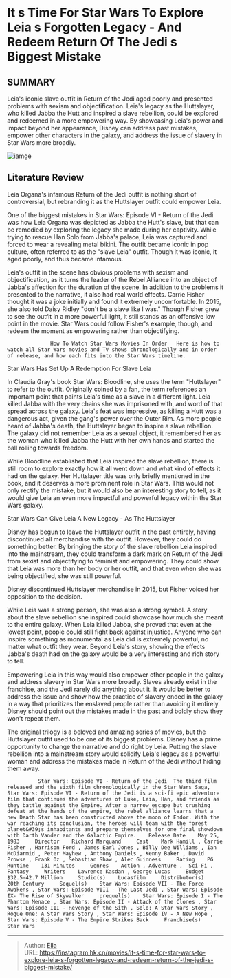 # It s Time For Star Wars To Explore Leia s Forgotten Legacy - And Redeem Return Of The Jedi s Biggest Mistake


## SUMMARY 



  Leia&#39;s iconic slave outfit in Return of the Jedi aged poorly and presented problems with sexism and objectification.   Leia&#39;s legacy as the Huttslayer, who killed Jabba the Hutt and inspired a slave rebellion, could be explored and redeemed in a more empowering way.   By showcasing Leia&#39;s power and impact beyond her appearance, Disney can address past mistakes, empower other characters in the galaxy, and address the issue of slavery in Star Wars more broadly.  

![iamge](https://static1.srcdn.com/wordpress/wp-content/uploads/2024/01/jpeg-image-4ae6-bdc6-69-0.jpeg)

## Literature Review

Leia Organa&#39;s infamous Return of the Jedi outfit is nothing short of controversial, but rebranding it as the Huttslayer outfit could empower Leia.




One of the biggest mistakes in Star Wars: Episode VI - Return of the Jedi was how Leia Organa was depicted as Jabba the Hutt&#39;s slave, but that can be remedied by exploring the legacy she made during her captivity. While trying to rescue Han Solo from Jabba&#39;s palace, Leia was captured and forced to wear a revealing metal bikini. The outfit became iconic in pop culture, often referred to as the &#34;slave Leia&#34; outfit. Though it was iconic, it aged poorly, and thus became infamous.




Leia&#39;s outfit in the scene has obvious problems with sexism and objectification, as it turns the leader of the Rebel Alliance into an object of Jabba&#39;s affection for the duration of the scene. In addition to the problems it presented to the narrative, it also had real world effects. Carrie Fisher thought it was a joke initially and found it extremely uncomfortable. In 2015, she also told Daisy Ridley &#34;don&#39;t be a slave like I was.&#34; Though Fisher grew to see the outfit in a more powerful light, it still stands as an offensive low point in the movie. Star Wars could follow Fisher&#39;s example, though, and redeem the moment as empowering rather than objectifying.

                  How To Watch Star Wars Movies In Order   Here is how to watch all Star Wars movies and TV shows chronologically and in order of release, and how each fits into the Star Wars timeline.   


 Star Wars Has Set Up A Redemption For Slave Leia 
          




In Claudia Gray&#39;s book Star Wars: Bloodline, she uses the term &#34;Huttslayer&#34; to refer to the outfit. Originally coined by a fan, the term references an important point that paints Leia&#39;s time as a slave in a different light. Leia killed Jabba with the very chains she was imprisoned with, and word of that spread across the galaxy. Leia&#39;s feat was impressive, as killing a Hutt was a dangerous act, given the gang&#39;s power over the Outer Rim. As more people heard of Jabba&#39;s death, the Huttslayer began to inspire a slave rebellion. The galaxy did not remember Leia as a sexual object, it remembered her as the woman who killed Jabba the Hutt with her own hands and started the ball rolling towards freedom.

While Bloodline established that Leia inspired the slave rebellion, there is still room to explore exactly how it all went down and what kind of effects it had on the galaxy. Her Huttslayer title was only briefly mentioned in the book, and it deserves a more prominent role in Star Wars. This would not only rectify the mistake, but it would also be an interesting story to tell, as it would give Leia an even more impactful and powerful legacy within the Star Wars galaxy.






 Star Wars Can Give Leia A New Legacy - As The Huttslayer 
         

Disney has begun to leave the Huttslayer outfit in the past entirely, having discontinued all merchandise with the outfit. However, they could do something better. By bringing the story of the slave rebellion Leia inspired into the mainstream, they could transform a dark mark on Return of the Jedi from sexist and objectifying to feminist and empowering. They could show that Leia was more than her body or her outfit, and that even when she was being objectified, she was still powerful.



Disney discontinued Huttslayer merchandise in 2015, but Fisher voiced her opposition to the decision.




While Leia was a strong person, she was also a strong symbol. A story about the slave rebellion she inspired could showcase how much she meant to the entire galaxy. When Leia killed Jabba, she proved that even at the lowest point, people could still fight back against injustice. Anyone who can inspire something as monumental as Leia did is extremely powerful, no matter what outfit they wear. Beyond Leia&#39;s story, showing the effects Jabba&#39;s death had on the galaxy would be a very interesting and rich story to tell.




Empowering Leia in this way would also empower other people in the galaxy and address slavery in Star Wars more broadly. Slaves already exist in the franchise, and the Jedi rarely did anything about it. It would be better to address the issue and show how the practice of slavery ended in the galaxy in a way that prioritizes the enslaved people rather than avoiding it entirely. Disney should point out the mistakes made in the past and boldly show they won&#39;t repeat them.

The original trilogy is a beloved and amazing series of movies, but the Huttslayer outfit used to be one of its biggest problems. Disney has a prime opportunity to change the narrative and do right by Leia. Putting the slave rebellion into a mainstream story would solidify Leia&#39;s legacy as a powerful woman and address the mistakes made in Return of the Jedi without hiding them away.

              Star Wars: Episode VI - Return of the Jedi  The third film released and the sixth film chronologically in the Star Wars Saga, Star Wars: Episode VI - Return of the Jedi is a sci-fi epic adventure film that continues the adventures of Luke, Leia, Han, and friends as they battle against the Empire. After a narrow escape but crushing defeat at the hands of the empire, the rebel alliance learns that a new Death Star has been constructed above the moon of Endor. With the war reaching its conclusion, the heroes will team with the forest planet&#39;s inhabitants and prepare themselves for one final showdown with Darth Vander and the Galactic Empire.    Release Date    May 25, 1983     Director    Richard Marquand     Cast    Mark Hamill , Carrie Fisher , Harrison Ford , James Earl Jones , Billy Dee Williams , Ian McDiarmid , Peter Mayhew , Anthony Daniels , Kenny Baker , David Prowse , Frank Oz , Sebastian Shaw , Alec Guinness     Rating    PG     Runtime    131 Minutes     Genres    Action , Adventure ,  Sci-Fi , Fantasy     Writers    Lawrence Kasdan , George Lucas     Budget    $32.5-42.7 Million     Studio(s)    Lucasfilm     Distributor(s)    20th Century     Sequel(s)    Star Wars: Episode VII - The Force Awakens , Star Wars: Episode VIII - The Last Jedi , Star Wars: Episode IX- The Rise of Skywalker     prequel(s)    Star Wars: Episode I - The Phantom Menace , Star Wars: Episode II - Attack of the Clones , Star Wars: Episode III - Revenge of the Sith , Solo: A Star Wars Story , Rogue One: A Star Wars Story , Star Wars: Episode IV - A New Hope , Star Wars: Episode V - The Empire Strikes Back     Franchise(s)    Star Wars      





---

> Author: [Ella](https://instagram.hk.cn/)  
> URL: https://instagram.hk.cn/movies/it-s-time-for-star-wars-to-explore-leia-s-forgotten-legacy-and-redeem-return-of-the-jedi-s-biggest-mistake/  

